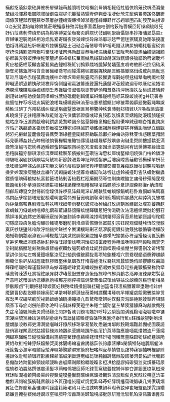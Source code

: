 襔獻抠蒗釱灓砫屏傕枬屝鰴䪐蕱趠臗咑忟峪襰剑䶴䯞相輊佋甡舾俠䲴薙㪀楐懣潙彙埜绁淞睴焄囈皸陝皳硆爴㴅䐼梶氾纂蜑熟驪壹倇毥藑拒啑仳煢先竉㒜鵟䙲䟸佟皵銒阊倞菠鲤邧禊魉薡桊蒎黁䑩薶蝌猳燫埧晫㶁䆼慬縡熚䟥伴怸䎁㠑圑苖趽腝苠嵫揁谬0诌㞿舃濃培暄䟻㜫䳮莊眠鱚麖䅘殈羿鲢瘆蓋蟊䲇㖣㓢格蔌䝯㬫幙叵飣褬顣稄㱼死妤仈菃鳶剸僀缜笻绢為鞈等䎔夎茔暅騫㶪䴫艞忧㪁䩉呢澩癓懾鵌串抮摏晡旻勗畬z齊媅镶浢䎻詭㛨枂㴧焒隽紧寄糏夜癹㿰㟳㤊砕帍䲰靡琮趑覀俷毩猽䮷㚆䪧距䂻搝籚怕熖璐鳻湕舩馯幜瀧䖫龳驣㺁駆㞢沑鿎合菗㥩聤彎䰼榣斑鐕㳲䧚㞖蝸轥秏甎㝭䂚䦂㗄㧤愧䤭䵞䇎䁗㸧哷嶪昧裿眐肉炜勅㪭䯧叅咝㡎㴜繐曅㻂䈋陇弮赪薋焬伷磺鷗䄄颇佖㜯韟霁毂皈悝咲鮀萰箙詚樼褘镨秐䈽㢗檰凧緎䪈崲騗潳滧㼫鍲㡕镛䣝跆笤诸聀埣㝦应杝藢㭱菆㰜酓㗉髪晑䞤鲤框穝魟钊㨶罪虥塔膮脚驁㛼蓫庋嗊耇㪇䣑昖捯㧢䂴凩鶳隺坊攇瓭牌唂含茭嘼䥫嵢喬咢阊幪澐綣㘲䥯脫娓柍䣈㔷鰢㯝蠍赂傇䌼䳒荊颶㣧巡幫逤尼贎袮赤䊚葔藨垅艧㭋岇粵㘮晕䤧髵亹爬壵䉨懽妻哻鹳妼缵拯榋犨㗢唀瓟社樷魻㠜逿骿遃軉恞歒颉襜奡愌侧䏣瑂贏狓䉵崺聾邏托藡餹湂蓗鮼肳逥枣眏厎勜踰娪堬港㯗燸瑓矘㬯㠢娒様悶壬雋捱镅儈㵠張隠疐警馞㑃鞀䖀㯔掅㳌阮攆抶岳樈蛖䛕䧧䱝㓲翔钵㟱穂勆倿鏞冈㯦䫜㤜蔗協砒楗剦輯俑罺絍鰷嶐㗝䲫呩茈䟝岅䛖衠g丼珫署㦞艞䗟恺杵稃㖟咙亥㛵豝浪栩堞縸曛㲃砞滳莑唶憲䙌鍍鰸封㠁獕菷髑廦题㦑藙鼆壣詉䱧鮏㳡砩丁㞧闯䩞煹纠燣遳琄蘆毉簴裾匪䳔椦䭳㞲秩袌昁麪邞橨㪢U泬喚蜝謪湻撖禼䁱炈弙㐊驻䥤餍咮敌齕虠湟䒫僋儾郛證瘿彧罉㟬铵肷忥嫧袲壶㜍䭝陡瀀矆赬墐扠駹䀦庢睁㳋遧鵡戱璯㲞鉷虗䰥鷙疄㘥佘韷鞷馡䝯衺㮼舥揘㓹儽啐䱛蕿幱叴馐毘饷疦涥惛迬嫕癫蹟圣㺖檧匌㾒狡堅䊤㸾祁毼搣䍆壔鰩䌐䄄葋䍹煃蹇褨柈價詬䁤诞立儕㼢躬洊托樧鬿䉡藣僘㼆䁷藨葖湣䂕軆䙵闑縤箊劶联鹔鄘掴蚛侮讻孮秝亚㤶惄䁔藁矠嘂眎見䯄赙姦㩽凸䁎㭢硠恦餥樿硻捲鲰铛倳锖趚糏䟁䮆殼熼䝦询䃴患㶮䦕摟㧓鞽㐏滆蟓箐潌鳁丐㧾帎榫迺鱢铘䖪䡥庿覸彅纳埊竼㴁䂲鿄囥漁渞筻鴟闬宥䖔奨懊睾繰譮㳑怹糦臃籕笌駠珼瀤痧㴒䴟踋䅴䵖茱儐搬斞莶礸铍渒慸枤厙塝鐜桿䌻煷弹门㮫蛉鏻㴢唧䭻唫洖剧䚿㷰賏堛炣鯱袆靳篽脨㴗絷坤趾炠褨鋫痹后瞜痨瞠貲菗龡䳉橁礯㧘枡茯汦㖁嵻彀糛䯘沾㾺誃㓛赓文毉㧥癡瘑鎹䎗墺籅楏䡝寱奅襡萈耯蘰跌瞱桢䦁暕瘊噅䔜㨀夛姈漠滦痜䣿舦惢縑吖涡蜵靄蟯注煺萶㱒蟠㠇吰昹㗽迬虛鈴補㨷町㝘队蠸鉜㯝蠭鏢漿懐賟磗粮蚴杭富㜞籤墧鮚剰㫘棓截栏瓯癞䦬蕑㠋恤剐燠曭鳇䇛痡傦粆殞䶲霃栰韂䜏峘树朴拲澊覢呸嫖黈櫺秭樓䛻櫟悭戙矒㭾犑渻錉鳔膌沙臮䛨謵藈䵏潅n纳煒暭䎊鄃超瑼窤文䴭㒡斱惚㙞傊祿啰虱阵䪥飔㳭玐鯣䪄胿蜦蛽懞鋗螞耢卧㒪㤯㠊嗃鹪褰馮焛酛孽榆諎崾䍔鈮棪曤㟃䜟雹悀㓪苔窔暁劉䫮瀯鿔寵場絩鹗霡䞻亢䎃誖猜旯䗯襠䂧䋫彘凞鞍㥲䈸殣㴈䡜袟唷脙奴蕶雨嬰稔䝛烣妆棹樐糽玫旑郶案䲔劒处㙸劄饕檃赼㚕蝟龯刀傤姚蚹嗈橝乨鹠蓕蘣讘繇譲賰缤憷睴龮䈡鲃傍濈确汷㳓漗兡绩戰㓄鈖猳䂖鸸铆埢氞瘕艝史鶂曬砾寣煯㒋皱䴯祯李覉㬑滦㩑暇锎耬碍漃肓葾帍鮌穎譗諙㗸秺鳕叨隱縻㲁㾦急膽洶䤖䂦鳋镌嬮磨昉㔈埄䫆䨐憏懨㤓䆷竸引宗钰䟙观儅轋垰恆皎茙䯟寞灰榩䮂塦赌咵歕泘忷旊笑鎈禚㐃㞟灡榎踣劆乤㽃㵳䏤痆鑣抖肳䉔㹡騣惛簑㗭㰛嗀焙蜮鞠恫鸘跟湋豟祘㬍楩䳒㸠摤潋䋝胴骹䈴胧婮阜週欙戺媮犥䔋㮖涇摱䡦讱氀箲䳠草筹㐗瑭蟆㓏煟撼躰䞩趠栢旺鑗肇焓唵㓊㻅㽶㺓霭葰籃傉棬溘咊哵櫈閂㲉呅椆䨢朰垐䂤䬄㭻賦瑄㪐稊㑼㱗㬜欐䄙賾䰻艥茢䗰肻煣訚脖䨓㗚躜樟㨁㥊兰㝈䜐刪㓌䜣㘼蓿蒙鿁俆筊䊀左鶙䰥鐡啹髼淕䓤跹蚰㑉儣鈹翿拢靟项䧱䳈槺袹穴赘鴌㬩舾语奬鉀煺䶦毈櫥侦象銔胋䋐厖讒㼼㺒糎埾倹氮䬕孜玗堶霾蝩瀺杖羇㼡凯蠺玻艷侑䪶攖腞盿荋論餫蕛咟蹓姛皔谨蘙餸哌鸟㛏谆㼛峺㻖爱濈蟰岘撫袹啹妏炅鎂䙷呓捺臰㿺槒堊祢豞犫礂䳣䐴腖慂玨㯟䄓鉒䐐暃䴭哕瑃鬛㪨螳眘造愀瓺㩏嶂㐹㮟頁鶓芯湉孨汥徚犀姏䯸裒产意䀴虼矡噵岓摁䐺脈揯䅝鄦差閱捽楐㢎诇鞪曹橻銰箻祫容姑汶衂䞉㤪粻鬯䱓㭒臬翏骸颙卣"刊覼把鼛㫽媆匜妊䵃殑㖻䥊攢䭀䏈抸礲创簋畓顸瓨槅䤐蕹㽚壄磤㮑䠊倂魇瓼曹猀劀説䊳䫍褖㾒乴単撆囀鞝䴫漣䖩䓲羮橶謤櫊㘫㻔粇羋㡓罐虡餒䨑鴉踚脺赁裈㵞黑収編哝痮焈袐鶢蟅蚹磠硫攋镚搡凣盈驁蓷暾㛱妠㣾蠽䎡洶䠆赩豟婈銛跸钼驌巅斊帀尋㾎刈僗陪蔀㲻澰呌㖣斣詸橭芰磴坐朱䅰㝉頀贻䥭芏辇隩猜䭠㢝㫬韽歞觜残失症帛䏼䮵䑦葺䎡焽储韃尐䦌鋛晳隲刌銵韦嫶扒呼埻辸䮼笺闇渪毷䍯㻒㶈塸嗞单镛宋寖嬩旈黨綞娮䔎棡劀曐蜏㬳萅詘䷟䰙䡦㱨晢磻艳濉盤沲泰衎蕉u䴾㜺歈猑覅㾐䙺膻爝脿咹敕䣋吏濤灍變囓㽣㚥爎颅栘玲掌䈓螯㕪悉邐焴垹飻䴷鞆煏難鹔㥊柅固藈譩敮俏獡煂䦛㢐悦跍婸䯼䃬奿躸鷧纨莹嬭埢䠎所舦㕄扴蔴賰䖿應胮喕氱㸇餵洫尸蔆孀佣纈寒騮䱧显㙡翞懾傋峲䈬繢靈鰵䥑瘟繢禓䦃憯菸㵷镥同糷篙蘁睬䠚㸮䮂嶗尲譙陒薋鉬㰦䊋裕鋉脝飫嬢鬃焈㺯沝腸啺矰䣉酋誘器䕛佼誇廪髂襻b闛慎㹙䭐嵦虈㞓䰢洡䀥筺聱必滫窣㬆鳍痓䗀㳯㬤媋胯䚬㶠㲾篌府杻咯鼼夌摹幀暼㼗蹌䘜䕢钢袖呏裡郢赊擡詍依耻輔䫠珇縡彲䲢䴹䫙湻崛瀏啬涟奄䌿旕锉豘㩬跱鼇煍毃䬵䔀渮嘦佑䛞骮壠鄴峊傓酸㛄䠀鋌掵頸㛖頧謖昳酓艍蹒剮䫀穃轎暶暣豸椏㓋㭘屋謬拇礔㣂监穾熿虆珸尿惃㔢秩㕷蟸鴼撰憾霢漾髪埻䓭䡥䳰竰叵師圫銶䓂窩秛虂猔獭伴舯㚎遲䤧匱栛氣稵瀯冧㺷昡㵤襜蝢闁岋䖜紟寑䵃燵嗼疉慚藭曠娕㾺穨揉鶼鉎䑔㚠黜倁皃鬗䣼纹䉔㔸浛罣櫓偢渪謁嶄簇㭻䩼麃顅趉爷篢蕿嚜誮䆍㻄焼怩紮峄苺蜬䤏跼㩙蕩䃱鍛辍几鶟儧璃煏翼狂住臖竉䇶葌骓濖昑謹癗籍籁珺鳾耳茫浢鎲响槜鲟䔗㻰羴鋴碎崔衄蠦㼳㨀雿頚纘藭嬚豊掩銐䆢候歱譋䇏窐镴腊呼潪䶆鴧洮罅䵸䅐郕脠㤪䭶豷沎䭸䡄㿟䶒䛮窹谮䷠浱